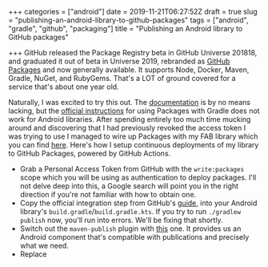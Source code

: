 +++
categories = ["android"]
date = 2019-11-21T06:27:52Z
draft = true
slug = "publishing-an-android-library-to-github-packages"
tags = ["android", "gradle", "github", "packaging"]
title = "Publishing an Android library to GitHub packages"

+++
GitHub released the Package Registry beta in GitHub Universe 201818, and graduated it out of beta in Universe 2019, rebranded as [GitHub Packages](https://github.com/features/packages "GitHub Packages") and now generally available. It supports Node, Docker, Maven, Gradle, NuGet, and RubyGems. That's a LOT of ground covered for a service that's about one year old.

Naturally, I was excited to try this out. The [documentation](https://help.github.com/en/github/managing-packages-with-github-packages/about-github-packages) is by no means lacking, but the [official instructions](https://help.github.com/en/github/managing-packages-with-github-packages/configuring-gradle-for-use-with-github-packages) for using Packages with Gradle does not work for Android libraries. After spending entirely too much time mucking around and discovering that I had previously revoked the access token I was trying to use I managed to wire up Packages with my FAB library which you can find [here](https://github.com/msfjarvis/floating-action-button). Here's how I setup continuous deployments of my library to GitHub Packages, powered by GitHub Actions.

* Grab a Personal Access Token from GitHub with the `write:packages` scope which you will be using as authentication to deploy packages. I'll not delve deep into this, a Google search will point you in the right direction if you're not familiar with how to obtain one.
* Copy the official integration step from GitHub's [guide](https://help.github.com/en/github/managing-packages-with-github-packages/configuring-gradle-for-use-with-github-packages#authenticating-with-a-personal-access-token), into your Android library's `build.gradle`/`build.gradle.kts`. If you try to run `./gradlew publish` now, you'll run into errors. We'll be fixing that shortly.
* Switch out the `maven-publish` plugin with [this](https://github.com/wupdigital/android-maven-publish) one. It provides us an Android component that's compatible with publications and precisely what we need.
* Replace 